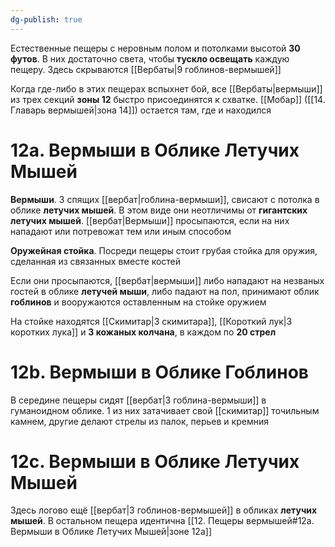 ```yaml
---
dg-publish: true
---
```

Естественные пещеры с неровным полом и потолками высотой **30 футов**. В них достаточно света, чтобы **тускло освещать** каждую пещеру. Здесь скрываются [[Вербаты|9 гоблинов-вермышей]]

Когда где-либо в этих пещерах вспыхнет бой, все [[Вербаты|вермыши]] из трех секций **зоны 12** быстро присоединятся к схватке. [[Мобар]] ([[14. Главарь вермышей|зона 14]]) остается там, где и находился

# 12а. Вермыши в Облике Летучих Мышей

**Вермыши**. 3 спящих [[вербат|гоблина-вермыши]], свисают с потолка в облике **летучих мышей**. В этом виде они неотличимы от **гигантских летучих мышей**. [[вербат|Вермыши]] просыпаются, если на них нападают или потревожат тем или иным способом

**Оружейная стойка**. Посреди пещеры стоит грубая стойка для оружия, сделанная из связанных вместе костей

Если они просыпаются, [[вербат|вермыши]] либо нападают на незваных гостей в облике **летучей мыши**, либо падают на пол, принимают облик **гоблинов** и вооружаются оставленным на стойке оружием

На стойке находятся [[Скимитар|3 скимитара]], [[Короткий лук|3 коротких лука]] и **3 кожаных колчана**, в каждом по **20 стрел**

# 12b. Вермыши в Облике Гоблинов

В середине пещеры сидят [[вербат|3 гоблина-вермыши]] в гуманоидном облике. 1 из них затачивает свой [[скимитар]] точильным камнем, другие делают стрелы из палок, перьев и кремния

# 12с. Вермыши в Облике Летучих Мышей

Здесь логово ещё [[вербат|3 гоблинов-вермышей]] в обликах **летучих мышей**. В остальном пещера идентична [[12. Пещеры вермышей#12а. Вермыши в Облике Летучих Мышей|зоне 12а]]